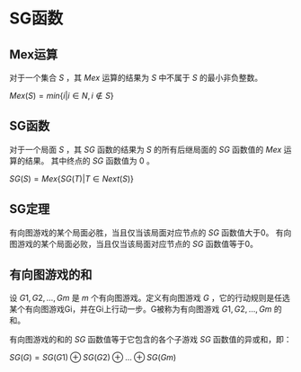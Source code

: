 # SG函数

## Mex运算

对于一个集合 $S$ ，其 $Mex$ 运算的结果为 $S$ 中不属于 $S$ 的最小非负整数。

$Mex(S)=min\{i|i\in N,i\notin S\}$

## SG函数

对于一个局面 $S$ ，其 $SG$ 函数的结果为 $S$ 的所有后继局面的 $SG$ 函数值的 $Mex$ 运算的结果。
其中终点的 $SG$ 函数值为 $0$ 。

$SG(S)=Mex\{SG(T)|T\in Next(S)\}$

## SG定理

有向图游戏的某个局面必胜，当且仅当该局面对应节点的 $SG$ 函数值大于0。
有向图游戏的某个局面必败，当且仅当该局面对应节点的 $SG$ 函数值等于0。

## 有向图游戏的和

设 $G1, G2, \dots, Gm$ 是 $m$ 个有向图游戏。定义有向图游戏 $G$ ，它的行动规则是任选某个有向图游戏Gi，并在Gi上行动一步。G被称为有向图游戏 $G1, G2, \dots, Gm$ 的和。

有向图游戏的和的 $SG$ 函数值等于它包含的各个子游戏 $SG$ 函数值的异或和，即：

$SG(G) = SG(G1) \oplus SG(G2) \oplus \dots \oplus SG(Gm)$
